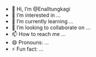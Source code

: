 - 👋 Hi, I’m @Enalltungkagi
- 👀 I’m interested in ...
- 🌱 I’m currently learning ...
- 💞️ I’m looking to collaborate on ...
- 📫 How to reach me ...
- 😄 Pronouns: ...
- ⚡ Fun fact: ...

<!---
Enalltungkagi/Enalltungkagi is a ✨ special ✨ repository because its `README.md` (this file) appears on your GitHub profile.
You can click the Preview link to take a look at your changes.
--->
